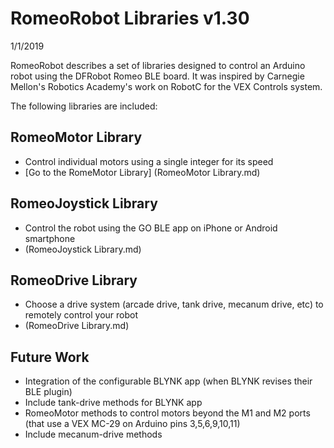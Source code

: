 # RomeoRobot Libraries v1.30
1/1/2019

RomeoRobot describes a set of libraries designed to control an Arduino robot using the DFRobot Romeo BLE board.
It was inspired by Carnegie Mellon's Robotics Academy's work on RobotC for the VEX Controls system.

The following libraries are included:

## RomeoMotor Library
* Control individual motors using a single integer for its speed
* [Go to the RomeMotor Library] (RomeoMotor Library.md)

## RomeoJoystick Library
* Control the robot using the GO BLE app on iPhone or Android smartphone
* (RomeoJoystick Library.md)

## RomeoDrive Library
* Choose a drive system (arcade drive, tank drive, mecanum drive, etc) to remotely control your robot
* (RomeoDrive Library.md)

## Future Work
* Integration of the configurable BLYNK app (when BLYNK revises their BLE plugin)
* Include tank-drive methods for BLYNK app
* RomeoMotor methods to control motors beyond the M1 and M2 ports (that use a VEX MC-29 on Arduino pins 3,5,6,9,10,11)
* Include mecanum-drive methods
